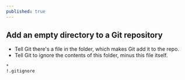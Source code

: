 ```yaml
---
published: true
---
```

## Add an empty directory to a Git repository

- Tell Git there's a file in the folder, which makes Git add it to the repo.
- Tell Git to ignore the contents of this folder, minus this file itself.

```
*
!.gitignore
```

